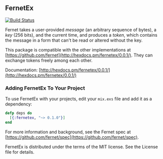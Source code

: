 ## FernetEx

[![Build Status](https://travis-ci.org/kennyp/fernetex.svg?branch=master)](https://travis-ci.org/kennyp/fernetex)

Fernet takes a user-provided *message* (an arbitrary sequence of
bytes), a *key* (256 bits), and the current time, and produces a
*token*, which contains the message in a form that can't be read
or altered without the key.

This package is compatible with the other implementations at
[https://github.com/fernet](http://hexdocs.pm/fernetex/0.0.1/).
They can exchange tokens freely among each other.

Documentation: [http://hexdocs.pm/fernetex/0.0.1/](http://hexdocs.pm/fernetex/0.0.1/)


### Adding FernetEx To Your Project

To use FernetEx with your projects, edit your `mix.exs` file and add it as a dependency:

```elixir
defp deps do
  [{:fernetex, "~> 0.1.0"}]
end
```

For more information and background, see the Fernet spec at
[https://github.com/fernet/spec](https://github.com/fernet/spec).

FernetEx is distributed under the terms of the MIT license.
See the License file for details.
